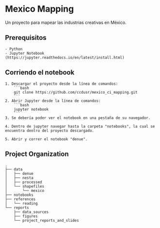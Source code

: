 # Mexico Mapping

Un proyecto para mapear las industrias creativas en México.

## Prerequisitos

    - Python
    - Jupyter Notebook (https://jupyter.readthedocs.io/en/latest/install.html)

## Corriendo el notebook

    1. Descargar el proyecto desde la línea de comandos:
        ```bash
        git clone https://github.com/ccdusr/mexico_ci_mapping.git
        ```
    2. Abrir Jupyter desde la línea de comandos:
        ```bash
        jupyter notebook
        ```
    3. Se debería poder ver el notebook en una pestaña de su navegador.

    4. Dentro de jupyter navegar hasta la carpeta "notebooks", la cual se encuentra dentro del proyecto descargado.

    5. Abrir y correr el notebook "denue".

Project Organization
------------
    .
    ├── data
    │   ├── denue
    │   ├── nesta
    │   ├── processed
    │   └── shapefiles
    │       └── mexico
    ├── notebooks
    ├── references
    │   └── reading
    └── reports
        ├── data_sources
        ├── figures
        └── project_reports_and_slides
